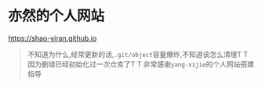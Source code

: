 # 亦然的个人网站

<https://shao-yiran.github.io>
> 不知道为什么,经常更新的话,`.git/object`容量爆炸,不知道该怎么清理T T
> 因为删错已经初始化过一次仓库了T T
> 非常感谢`yang-xijie`的个人网站搭建指导